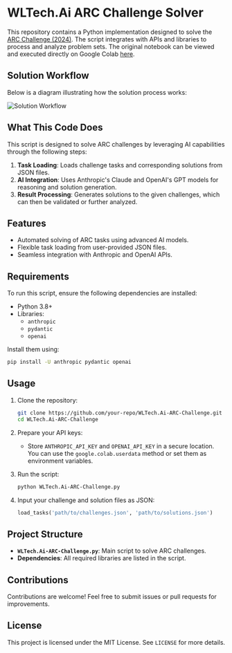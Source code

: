 
# WLTech.Ai ARC Challenge Solver

This repository contains a Python implementation designed to solve the [ARC Challenge (2024)](https://arcchallenge.com). 
The script integrates with APIs and libraries to process and analyze problem sets. The original notebook can be viewed 
and executed directly on Google Colab [here](https://colab.research.google.com/drive/1-rQoqrGRGQE6M8bMpfzqf6tV3TnUi-Mp?authuser=1#scrollTo=mfDUGTFgYfZw).

## Solution Workflow
Below is a diagram illustrating how the solution process works:

![Solution Workflow](asset.jpeg)

## What This Code Does
This script is designed to solve ARC challenges by leveraging AI capabilities through the following steps:
1. **Task Loading**: Loads challenge tasks and corresponding solutions from JSON files.
2. **AI Integration**: Uses Anthropic's Claude and OpenAI's GPT models for reasoning and solution generation.
3. **Result Processing**: Generates solutions to the given challenges, which can then be validated or further analyzed.

## Features
- Automated solving of ARC tasks using advanced AI models.
- Flexible task loading from user-provided JSON files.
- Seamless integration with Anthropic and OpenAI APIs.

## Requirements
To run this script, ensure the following dependencies are installed:
- Python 3.8+
- Libraries: 
  - `anthropic`
  - `pydantic`
  - `openai`

Install them using:
```bash
pip install -U anthropic pydantic openai
```

## Usage
1. Clone the repository:
   ```bash
   git clone https://github.com/your-repo/WLTech.Ai-ARC-Challenge.git
   cd WLTech.Ai-ARC-Challenge
   ```

2. Prepare your API keys:
   - Store `ANTHROPIC_API_KEY` and `OPENAI_API_KEY` in a secure location. You can use the `google.colab.userdata` method or set them as environment variables.

3. Run the script:
   ```bash
   python WLTech.Ai-ARC-Challenge.py
   ```

4. Input your challenge and solution files as JSON:
   ```python
   load_tasks('path/to/challenges.json', 'path/to/solutions.json')
   ```

## Project Structure
- **`WLTech.Ai-ARC-Challenge.py`**: Main script to solve ARC challenges.
- **Dependencies**: All required libraries are listed in the script.

## Contributions
Contributions are welcome! Feel free to submit issues or pull requests for improvements.

## License
This project is licensed under the MIT License. See `LICENSE` for more details.
